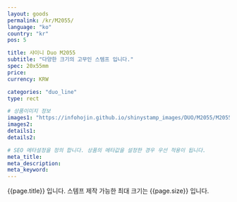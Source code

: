 ```yaml
---
layout: goods
permalink: /kr/M2055/
language: "ko"
country: "kr"
pos: 5

title: 샤이니 Duo M2055
subtitle: "다양한 크기의 고무인 스템프 입니다."
spec: 20x55mm
price:
currency: KRW

categories: "duo_line"
type: rect

# 상품이미지 정보
images1: "https://infohojin.github.io/shinystamp_images/DUO/M2055/M2055_1.jpg"
images2:
details1:
details2:    

# SEO 메타설정을 정의 합니다. 상품의 메타값을 설정한 경우 우선 적용이 됩니다.
meta_title: 
meta_description:
meta_keyword:
---
```


{{page.title}} 입니다. 스템프 제작 가능한 최대 크기는 {{page.size}} 입니다.